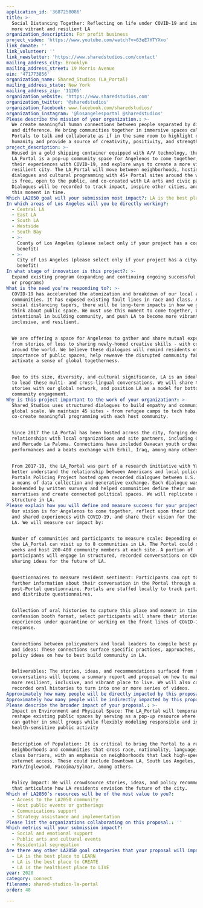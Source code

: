 ```yaml
---
application_id: '3687258086'
title: >-
  Social Distancing Together: Reflecting on life under COVID-19 and imagining a
  more vibrant and resilient LA
organization_description: For profit business
project_video: 'https://www.youtube.com/watch?v=63eE7HTYXxo'
link_donate: ''
link_volunteer: ''
link_newsletter: 'https://www.sharedstudios.com/contact'
mailing_address_city: Brooklyn
mailing_address_street: 19 Morris Avenue
ein: '471773856'
organization_name: Shared_Studios (LA_Portal)
mailing_address_state: New York
mailing_address_zip: '11205'
organization_website: 'https://www.sharedstudios.com'
organization_twitter: '@sharedstudios'
organization_facebook: www.facebook.com/sharedstudios/
organization_instagram: '@losangelesportal @sharedstudios'
Please describe the mission of your organization.: >-
  We create meaningful human connections between people separated by distance
  and difference. We bring communities together in immersive spaces called
  Portals to talk and collaborate as if in the same room to highlight our shared
  humanity and provide a source of creativity, positivity, and strength.
project_description: >-
  Housed in a gold shipping container equipped with A/V technology, the
  LA_Portal is a pop-up community space for Angelenos to come together, share
  their experiences with COVID-19, and explore ways to create a more vibrant and
  resilient city. The LA_Portal will move between neighborhoods, hosting
  dialogues and cultural programming with 45+ Portal sites around the world. It
  is free, open to the public, and co-created with LA arts and civic partners.
  Dialogues will be recorded to track impact, inspire other cities, and capture
  this moment in time. 
Which LA2050 goal will your submission most impact?: LA is the best place to CONNECT
In which areas of Los Angeles will you be directly working?:
  - Central LA
  - East LA
  - South LA
  - Westside
  - South Bay
  - >-
    County of Los Angeles (please select only if your project has a countywide
    benefit)
  - >-
    City of Los Angeles (please select only if your project has a citywide
    benefit)
In what stage of innovation is this project?: >-
  Expand existing program (expanding and continuing ongoing successful projects
  or programs)
What is the need you’re responding to?: >-
  COVID-19 has accelerated the atomization and breakdown of our local and global
  communities. It has exposed existing fault lines in race and class. After
  social distancing tapers, there will be long-term impacts in how we gather and
  think about public space. We must use this moment to come together, be
  intentional in building community, and push LA to become more vibrant,
  inclusive, and resilient.


  We are offering a space for Angelenos to gather and share mutual experiences -
  from stories of loss to sharing newly-honed creative skills - with communities
  around the world. We believe these dialogues will remind residents of the
  importance of public spaces, help reweave the disrupted community fabric, and
  activate a sense of global togetherness.


  Due to its size, diversity, and cultural significance, LA is an ideal partner
  to lead these multi- and cross-lingual conversations. We will share these
  stories with our global network, and position LA as a model for bottom-up
  community engagement.
Why is this project important to the work of your organization?: >-
  Shared_Studios uses structured dialogues to build empathy and community on a
  global scale. We maintain 45 sites - from refugee camps to tech hubs - and
  co-create meaningful programming with each host community. 


  Since 2017 the LA_Portal has been hosted across the city, forging deep
  relationships with local organizations and site partners, including Grand Park
  and Mercado La Paloma. Connections have included Oaxacan youth orchestra
  performances and a beats exchange with Erbil, Iraq, among many others.


  From 2017-18, the LA_Portal was part of a research initiative with Yale to
  better understand the relationship between Americans and local police. The
  Portals Policing Project hosted open recorded dialogues between U.S. cities as
  a means of data collection and generative exchange. Each dialogue was
  bookended by written surveys and helped communities define their own
  narratives and create connected political spaces. We will replicate a similar
  structure in LA. 
Please explain how you will define and measure success for your project.: >-
  Our vision is for Angelenos to come together, reflect upon their individual
  and shared experiences with COVID-19, and share their vision for the future of
  LA. We will measure our impact by: 


  Number of communities and participants to measure scale: Depending on budget,
  the LA_Portal can visit up to 8 communities in LA. The Portal could spend 2-4
  weeks and host 200-400 community members at each site. A portion of
  participants will engage in structured, recorded conversations on COVID-19,
  sharing ideas for the future of LA.


  Questionnaires to measure resident sentiment: Participants can opt to share
  further information about their conversation in the Portal through a
  post-Portal questionnaire. Portals are staffed locally to track participation
  and distribute questionnaires. 


  Collection of oral histories to capture this place and moment in time: Using a
  confession booth format, select participants will share their stories and
  experiences under quarantine or working on the front lines of COVID-19
  response. 


  Connections between policymakers and local leaders to compile best practices
  and ideas: These connections surface specific practices, approaches, and
  policy ideas on how to best build community in LA.


  Deliverables: The stories, ideas, and recommendations surfaced from these
  conversations will become a summary report and proposal on how to make LA a
  more resilient, inclusive, and vibrant place to live. We will also compile
  recorded oral histories to turn into one or more series of videos.
Approximately how many people will be directly impacted by this proposal?: '1000'
Approximately how many people will be indirectly impacted by this proposal?: '100000'
Please describe the broader impact of your proposal.: >-
  Impact on Environment and Physical Space: The LA_Portal will temporarily
  reshape existing public spaces by serving as a pop-up resource where people
  can gather in small groups while flexibly modeling responsible and integrate
  health-sensitive public activity


  Description of Population: It is critical to bring the Portal to a range of
  neighborhoods and communities that cross race, nationality, language, and
  class barriers, with an emphasis on neighborhoods that lack high-speed
  internet access. These could include Downtown LA, South Los Angeles, Hyde
  Park/Inglewood, Pacoima/Sylmar, among others. 


  Policy Impact: We will crowdsource stories, ideas, and policy recommendations
  that articulate how LA residents envision the future of the city. 
Which of LA2050’s resources will be of the most value to you?:
  - Access to the LA2050 community
  - Host public events or gatherings
  - Communications support
  - Strategy assistance and implementation
Please list the organizations collaborating on this proposal.: ''
Which metrics will your submission impact?:
  - Social and emotional support
  - Public arts and cultural events
  - Residential segregation
Are there any other LA2050 goal categories that your proposal will impact?:
  - LA is the best place to LEARN
  - LA is the best place to CREATE
  - LA is the healthiest place to LIVE
year: 2020
category: connect
filename: shared-studios-la-portal
order: 48

---
```

